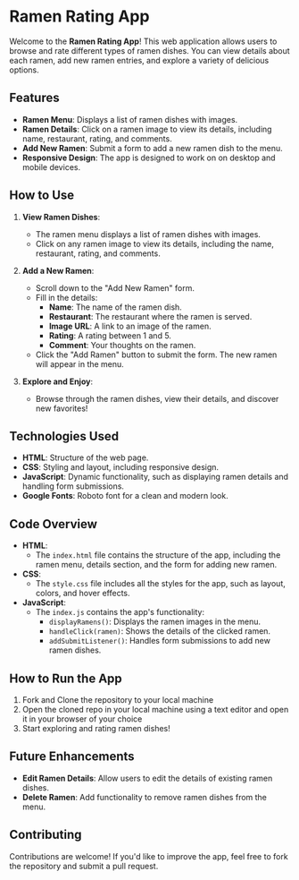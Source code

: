 # Ramen Rating App

Welcome to the **Ramen Rating App**! This web application allows users to browse and rate different types of ramen dishes. You can view details about each ramen, add new ramen entries, and explore a variety of delicious options.

## Features

- **Ramen Menu**: Displays a list of ramen dishes with images.
- **Ramen Details**: Click on a ramen image to view its details, including name, restaurant, rating, and comments.
- **Add New Ramen**: Submit a form to add a new ramen dish to the menu.
- **Responsive Design**: The app is designed to work on on desktop and mobile devices.

## How to Use

1. **View Ramen Dishes**:
   - The ramen menu displays a list of ramen dishes with images.
   - Click on any ramen image to view its details, including the name, restaurant, rating, and comments.

2. **Add a New Ramen**:
   - Scroll down to the "Add New Ramen" form.
   - Fill in the details:
     - **Name**: The name of the ramen dish.
     - **Restaurant**: The restaurant where the ramen is served.
     - **Image URL**: A link to an image of the ramen.
     - **Rating**: A rating between 1 and 5.
     - **Comment**: Your thoughts on the ramen.
   - Click the "Add Ramen" button to submit the form. The new ramen will appear in the menu.

3. **Explore and Enjoy**:
   - Browse through the ramen dishes, view their details, and discover new favorites!

## Technologies Used

- **HTML**: Structure of the web page.
- **CSS**: Styling and layout, including responsive design.
- **JavaScript**: Dynamic functionality, such as displaying ramen details and handling form submissions.
- **Google Fonts**: Roboto font for a clean and modern look.

## Code Overview

- **HTML**:
  - The `index.html` file contains the structure of the app, including the ramen menu, details section, and the form for adding new ramen.
- **CSS**:
  - The `style.css` file includes all the styles for the app, such as layout, colors, and hover effects.
- **JavaScript**:
  - The `index.js` contains the app's functionality:
    - `displayRamens()`: Displays the ramen images in the menu.
    - `handleClick(ramen)`: Shows the details of the clicked ramen.
    - `addSubmitListener()`: Handles form submissions to add new ramen dishes.

## How to Run the App

1. Fork and Clone the repository to your local machine
2. Open the cloned repo in your local machine using a text editor and open it in your browser of your choice
3. Start exploring and rating ramen dishes!

## Future Enhancements

- **Edit Ramen Details**: Allow users to edit the details of existing ramen dishes.
- **Delete Ramen**: Add functionality to remove ramen dishes from the menu.

## Contributing

Contributions are welcome! If you'd like to improve the app, feel free to fork the repository and submit a pull request.
